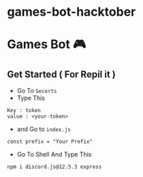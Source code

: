 # games-bot-hacktober

# Games Bot 🎮

## Get Started ( For Repil it ) 
* Go To `Secerts`
* Type This
```
Key : token
value : <your-token>
```

* and Go to `index.js`
```
const prefix = "Your Prefix" 
```
* Go To Shell And Type This 
```
npm i discord.js@12.5.3 express
``` 

